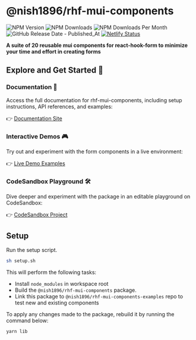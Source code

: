 # @nish1896/rhf-mui-components

![NPM Version](https://img.shields.io/npm/v/%40nish1896%2Frhf-mui-components)
![NPM Downloads](https://img.shields.io/npm/dt/%40nish1896%2Frhf-mui-components)
![NPM Downloads Per Month](https://img.shields.io/npm/dm/%40nish1896%2Frhf-mui-components?color=%23e0e063)
![GitHub Release Date - Published_At](https://img.shields.io/github/release-date/nishkohli96/rhf-mui-components)
[![Netlify Status](https://api.netlify.com/api/v1/badges/0c4fc578-ed19-4a5a-a3cd-e59fedcdb689/deploy-status)](https://app.netlify.com/sites/rhf-mui-components/deploys)

**A suite of 20 reusable mui components for react-hook-form to minimize your time and effort in creating forms**

## Explore and Get Started 🚀

### Documentation 📖
Access the full documentation for rhf-mui-components, including setup instructions, API references, and examples:

👉 [Documentation Site](https://rhf-mui-components.netlify.app/)

### Interactive Demos 🎮
Try out and experiment with the form components in a live environment:

👉 [Live Demo Examples](https://rhf-mui-components-examples.netlify.app/)

### CodeSandbox Playground 🛠️
Dive deeper and experiment with the package in an editable playground on CodeSandbox:

👉 [CodeSandbox Project](https://codesandbox.io/p/devbox/rhf-mui-components-examples-y8lj9l)

## Setup
Run the setup script.

```bash
sh setup.sh
```

This will perform the following tasks:

- Install `node_modules` in workspace root
- Build the `@nish1896/rhf-mui-components` package.
- Link this package to `@nish1896/rhf-mui-components-examples` repo to test new and existing components

To apply any changes made to the package, rebuild it by running the command below:

```
yarn lib
```